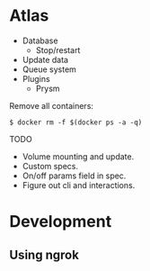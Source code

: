 
# Atlas

- Database
    - Stop/restart
- Update data
- Queue system
- Plugins
    - Prysm

Remove all containers:

```
$ docker rm -f $(docker ps -a -q)
```

TODO
- Volume mounting and update.
- Custom specs.
- On/off params field in spec.
- Figure out cli and interactions.

# Development

## Using ngrok
